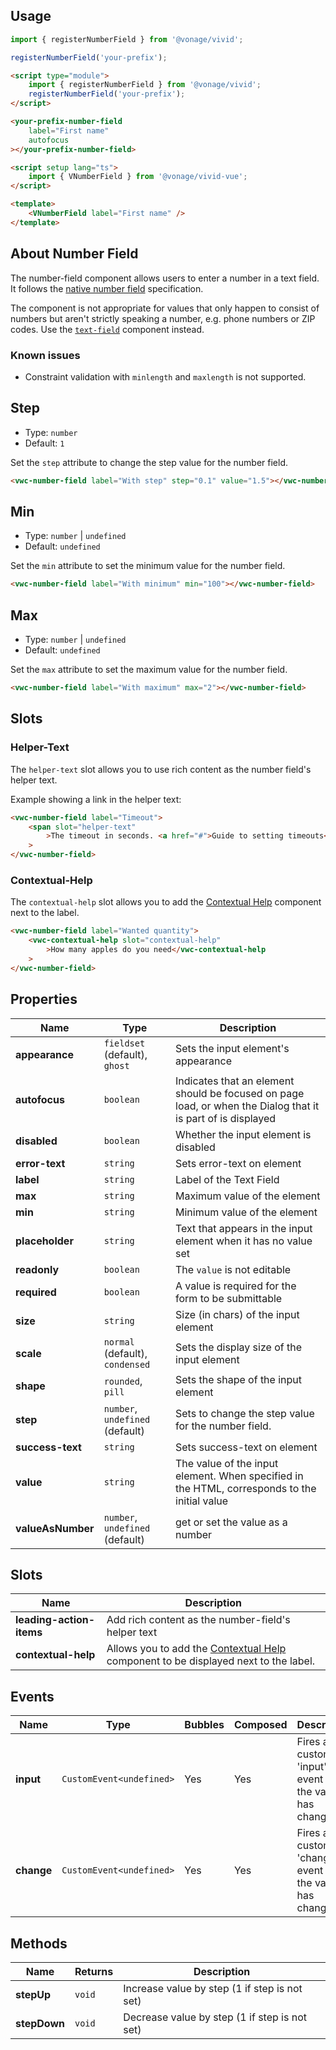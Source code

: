 ## Usage

<vwc-tabs gutters="none">
<vwc-tab label="Web component"></vwc-tab>
<vwc-tab-panel>

```js
import { registerNumberField } from '@vonage/vivid';

registerNumberField('your-prefix');
```

```html preview
<script type="module">
	import { registerNumberField } from '@vonage/vivid';
	registerNumberField('your-prefix');
</script>

<your-prefix-number-field
	label="First name"
	autofocus
></your-prefix-number-field>
```

</vwc-tab-panel>
<vwc-tab label="Vue"></vwc-tab>
<vwc-tab-panel>

```html
<script setup lang="ts">
	import { VNumberField } from '@vonage/vivid-vue';
</script>

<template>
	<VNumberField label="First name" />
</template>
```

</vwc-tab-panel>
</vwc-tabs>

## About Number Field

The number-field component allows users to enter a number in a text field. It follows the [native number field](https://developer.mozilla.org/en-US/docs/Web/HTML/Element/input/number) specification.

The component is not appropriate for values that only happen to consist of numbers but aren't strictly speaking a number, e.g. phone numbers or ZIP codes.
Use the [`text-field`](/components/text-field/) component instead.

### Known issues

- Constraint validation with `minlength` and `maxlength` is not supported.

## Step

- Type: `number`
- Default: `1`

Set the `step` attribute to change the step value for the number field.

```html preview
<vwc-number-field label="With step" step="0.1" value="1.5"></vwc-number-field>
```

## Min

- Type: `number` | `undefined`
- Default: `undefined`

Set the `min` attribute to set the minimum value for the number field.

```html preview
<vwc-number-field label="With minimum" min="100"></vwc-number-field>
```

## Max

- Type: `number` | `undefined`
- Default: `undefined`

Set the `max` attribute to set the maximum value for the number field.

```html preview
<vwc-number-field label="With maximum" max="2"></vwc-number-field>
```

## Slots

### Helper-Text

The `helper-text` slot allows you to use rich content as the number field's helper text.

Example showing a link in the helper text:

```html preview
<vwc-number-field label="Timeout">
	<span slot="helper-text"
		>The timeout in seconds. <a href="#">Guide to setting timeouts</a></span
	>
</vwc-number-field>
```

### Contextual-Help

The `contextual-help` slot allows you to add the [Contextual Help](/components/contextual-help/) component next to the label.

```html preview
<vwc-number-field label="Wanted quantity">
	<vwc-contextual-help slot="contextual-help"
		>How many apples do you need</vwc-contextual-help
	>
</vwc-number-field>
```

## Properties

<div class="table-wrapper">

| Name              | Type                            | Description                                                                                                  |
| ----------------- | ------------------------------- | ------------------------------------------------------------------------------------------------------------ |
| **appearance**    | `fieldset` (default), `ghost`   | Sets the input element's appearance                                                                          |
| **autofocus**     | `boolean`                       | Indicates that an element should be focused on page load, or when the Dialog that it is part of is displayed |
| **disabled**      | `boolean`                       | Whether the input element is disabled                                                                        |
| **error-text**    | `string`                        | Sets error-text on element                                                                                   |
| **label**         | `string`                        | Label of the Text Field                                                                                      |
| **max**           | `string`                        | Maximum value of the element                                                                                 |
| **min**           | `string`                        | Minimum value of the element                                                                                 |
| **placeholder**   | `string`                        | Text that appears in the input element when it has no value set                                              |
| **readonly**      | `boolean`                       | The `value` is not editable                                                                                  |
| **required**      | `boolean`                       | A value is required for the form to be submittable                                                           |
| **size**          | `string`                        | Size (in chars) of the input element                                                                         |
| **scale**         | `normal` (default), `condensed` | Sets the display size of the input element                                                                   |
| **shape**         | `rounded`, `pill`               | Sets the shape of the input element                                                                          |
| **step**          | `number`, `undefined` (default) | Sets to change the step value for the number field.                                                          |
| **success-text**  | `string`                        | Sets success-text on element                                                                                 |
| **value**         | `string`                        | The value of the input element. When specified in the HTML, corresponds to the initial value                 |
| **valueAsNumber** | `number`, `undefined` (default) | get or set the value as a number                                                                             |

</div>

## Slots

<div class="table-wrapper">

| Name                     | Description                                                                                                        |
| ------------------------ | ------------------------------------------------------------------------------------------------------------------ |
| **leading-action-items** | Add rich content as the number-field's helper text                                                                 |
| **contextual-help**      | Allows you to add the [Contextual Help](/components/contextual-help/) component to be displayed next to the label. |

</div>

## Events

<div class="table-wrapper">

| Name       | Type                     | Bubbles | Composed | Description                                              |
| ---------- | ------------------------ | ------- | -------- | -------------------------------------------------------- |
| **input**  | `CustomEvent<undefined>` | Yes     | Yes      | Fires a custom 'input' event when the value has changed  |
| **change** | `CustomEvent<undefined>` | Yes     | Yes      | Fires a custom 'change' event when the value has changed |

</div>

## Methods

<div class="table-wrapper">

| Name         | Returns | Description                                   |
| ------------ | ------- | --------------------------------------------- |
| **stepUp**   | `void`  | Increase value by step (1 if step is not set) |
| **stepDown** | `void`  | Decrease value by step (1 if step is not set) |

</div>
